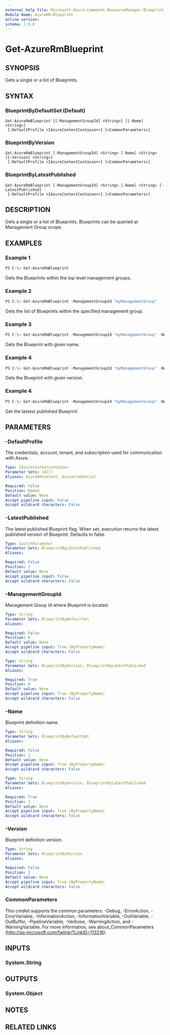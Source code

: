 ```yaml
---
external help file: Microsoft.Azure.Commands.ResourceManager.Blueprint.dll-Help.xml
Module Name: AzureRM.Blueprint
online version:
schema: 2.0.0
---
```


# Get-AzureRmBlueprint

## SYNOPSIS
Gets a single or a list of Blueprints.

## SYNTAX

### BlueprintByDefaultSet (Default)
```
Get-AzureRmBlueprint [[-ManagementGroupId] <String>] [[-Name] <String>]
 [-DefaultProfile <IAzureContextContainer>] [<CommonParameters>]
```

### BlueprintByVersion
```
Get-AzureRmBlueprint [-ManagementGroupId] <String> [-Name] <String> [[-Version] <String>]
 [-DefaultProfile <IAzureContextContainer>] [<CommonParameters>]
```

### BlueprintByLatestPublished
```
Get-AzureRmBlueprint [-ManagementGroupId] <String> [-Name] <String> [-LatestPublished]
 [-DefaultProfile <IAzureContextContainer>] [<CommonParameters>]
```

## DESCRIPTION
Gets a single or a list of Blueprints. Blueprints can be queried at Management Group scope.

## EXAMPLES

### Example 1
```powershell
PS C:\> Get-AzureRmBlueprint
```

Gets the Blueprints within the top level management groups.

### Example 2
```powershell
PS C:\> Get-AzureRmBlueprint -ManagementGroupId "myManagementGroup"
```

Gets the list of Blueprints within the specified management group.

### Example 3
```powershell
PS C:\> Get-AzureRmBlueprint -ManagementGroupId "myManagementGroup" -Name "myBlueprintName"
```

Gets the Blueprint with given name.

### Example 4
```powershell
PS C:\> Get-AzureRmBlueprint -ManagementGroupId "myManagementGroup" -Name "myBlueprintName" -Version "myBlueprintVersion"
```

Gets the Blueprint with given version.

### Example 4
```powershell
PS C:\> Get-AzureRmBlueprint -ManagementGroupId "myManagementGroup" -Name "myBlueprintName" -LatestPublished
```

Get the lastest published Blueprint.

## PARAMETERS

### -DefaultProfile
The credentials, account, tenant, and subscription used for communication with Azure.

```yaml
Type: IAzureContextContainer
Parameter Sets: (All)
Aliases: AzureRmContext, AzureCredential

Required: False
Position: Named
Default value: None
Accept pipeline input: False
Accept wildcard characters: False
```

### -LatestPublished
The latest published Blueprint flag.
When set, execution returns the latest published version of Blueprint.
Defaults to false.

```yaml
Type: SwitchParameter
Parameter Sets: BlueprintByLatestPublished
Aliases:

Required: False
Position: 2
Default value: None
Accept pipeline input: False
Accept wildcard characters: False
```

### -ManagementGroupId
Management Group Id where Blueprint is located.

```yaml
Type: String
Parameter Sets: BlueprintByDefaultSet
Aliases:

Required: False
Position: 0
Default value: None
Accept pipeline input: True (ByPropertyName)
Accept wildcard characters: False
```

```yaml
Type: String
Parameter Sets: BlueprintByVersion, BlueprintByLatestPublished
Aliases:

Required: True
Position: 0
Default value: None
Accept pipeline input: True (ByPropertyName)
Accept wildcard characters: False
```

### -Name
Blueprint definition name.

```yaml
Type: String
Parameter Sets: BlueprintByDefaultSet
Aliases:

Required: False
Position: 1
Default value: None
Accept pipeline input: True (ByPropertyName)
Accept wildcard characters: False
```

```yaml
Type: String
Parameter Sets: BlueprintByVersion, BlueprintByLatestPublished
Aliases:

Required: True
Position: 1
Default value: None
Accept pipeline input: True (ByPropertyName)
Accept wildcard characters: False
```

### -Version
Blueprint definition version.

```yaml
Type: String
Parameter Sets: BlueprintByVersion
Aliases:

Required: False
Position: 2
Default value: None
Accept pipeline input: True (ByPropertyName)
Accept wildcard characters: False
```

### CommonParameters
This cmdlet supports the common parameters: -Debug, -ErrorAction, -ErrorVariable, -InformationAction, -InformationVariable, -OutVariable, -OutBuffer, -PipelineVariable, -Verbose, -WarningAction, and -WarningVariable.
For more information, see about_CommonParameters (http://go.microsoft.com/fwlink/?LinkID=113216).

## INPUTS

### System.String

## OUTPUTS

### System.Object
## NOTES

## RELATED LINKS
